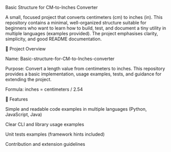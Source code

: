 Basic Structure for CM-to-Inches Converter

A small, focused project that converts centimeters (cm) to inches (in). This repository contains a minimal, well-organized structure suitable for beginners who want to learn how to build, test, and document a tiny utility in multiple languages (examples provided). The project emphasises clarity, simplicity, and good README documentation.

🚀 Project Overview

Name: Basic-structure-for-CM-to-Inches-converter

Purpose: Convert a length value from centimeters to inches. This repository provides a basic implementation, usage examples, tests, and guidance for extending the project.

Formula: inches = centimeters / 2.54

🔧 Features

Simple and readable code examples in multiple languages (Python, JavaScript, Java)

Clear CLI and library usage examples

Unit tests examples (framework hints included)

Contribution and extension guidelines
